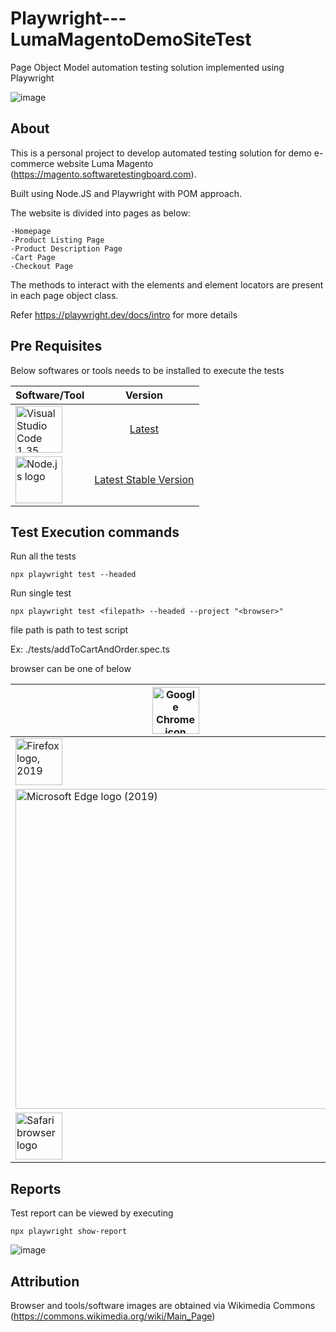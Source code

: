 # Playwright---LumaMagentoDemoSiteTest
Page Object Model automation testing solution implemented using Playwright 

![image](https://user-images.githubusercontent.com/49988272/234053486-b6d63616-13c9-466f-8443-281bc9213a49.png)


## About

This is a personal project to develop automated testing solution for demo e-commerce website Luma Magento (https://magento.softwaretestingboard.com). 

Built using Node.JS and Playwright with POM approach.

The website is divided into pages as below:

```
-Homepage 
-Product Listing Page
-Product Description Page
-Cart Page
-Checkout Page
```

The methods to interact with the elements and element locators are present in each page object class.

Refer https://playwright.dev/docs/intro for more details

## Pre Requisites 

Below softwares or tools needs to be installed to execute the tests


| Software/Tool        | Version       | 
| -------------------- |:-------------:| 
| <a title="Microsoft, Public domain, via Wikimedia Commons" href="https://commons.wikimedia.org/wiki/File:Visual_Studio_Code_1.35_icon.svg"><img width="75" alt="Visual Studio Code 1.35 icon" src="https://upload.wikimedia.org/wikipedia/commons/thumb/9/9a/Visual_Studio_Code_1.35_icon.svg/512px-Visual_Studio_Code_1.35_icon.svg.png"></a>      | <a href="https://code.visualstudio.com/download">Latest</a> |
| <a title="node.js authors, Public domain, via Wikimedia Commons" href="https://commons.wikimedia.org/wiki/File:Node.js_logo.svg"><img width="75" alt="Node.js logo" src="https://upload.wikimedia.org/wikipedia/commons/thumb/d/d9/Node.js_logo.svg/512px-Node.js_logo.svg.png"></a>      | <a href="https://nodejs.org/en/download">Latest Stable Version</a>      |
 
## Test Execution commands

Run all the tests

`npx playwright test --headed`

Run single test

`npx playwright test <filepath> --headed --project "<browser>"`

file path is path to test script
 
Ex: ./tests/addToCartAndOrder.spec.ts

browser can be one of below


|<a title="See page for author, Public domain, via Wikimedia Commons" href="https://commons.wikimedia.org/wiki/File:Google_Chrome_icon_(2011).png"><img width="75" alt="Google Chrome icon (2011)" src="https://upload.wikimedia.org/wikipedia/commons/8/87/Google_Chrome_icon_%282011%29.png"></a>|Google Chrome|
|----|:---:|
|<a title="Mozilla Corporation, MPL 2 &lt;https://www.mozilla.org/en-US/MPL/2.0/&gt;, via Wikimedia Commons" href="https://commons.wikimedia.org/wiki/File:Firefox_logo,_2019.svg"><img width="75" alt="Firefox logo, 2019" src="https://upload.wikimedia.org/wikipedia/commons/thumb/a/a0/Firefox_logo%2C_2019.svg/64px-Firefox_logo%2C_2019.svg.png"></a>|Firefox|
|<a title="Microsoft Corporation, MIT &lt;http://opensource.org/licenses/mit-license.php&gt;, via Wikimedia Commons" href="https://commons.wikimedia.org/wiki/File:Microsoft_Edge_logo_(2019).png"><img width="512" alt="Microsoft Edge logo (2019)" src="https://upload.wikimedia.org/wikipedia/commons/thumb/7/7e/Microsoft_Edge_logo_%282019%29.png/512px-Microsoft_Edge_logo_%282019%29.png"></a>|Microsoft Edge|
|<a title="Apple Inc.Vectorization:  CMetalCore, Public domain, via Wikimedia Commons" href="https://commons.wikimedia.org/wiki/File:Safari_browser_logo.svg"><img width="75" alt="Safari browser logo" src="https://upload.wikimedia.org/wikipedia/commons/thumb/5/52/Safari_browser_logo.svg/128px-Safari_browser_logo.svg.png"></a>|Safari|

## Reports

Test report can be viewed by executing 

`npx playwright show-report`

![image](https://user-images.githubusercontent.com/49988272/234057629-708925ad-1f05-473d-ac29-650ea030dff0.png)

## Attribution

Browser and tools/software images are obtained via Wikimedia Commons (https://commons.wikimedia.org/wiki/Main_Page)

